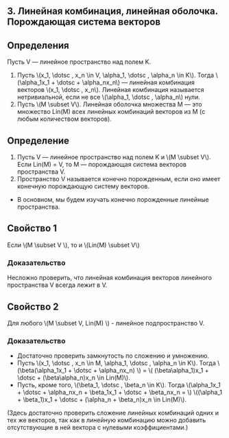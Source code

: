## 3. Линейная комбинация, линейная оболочка. Порождающая система векторов
## Определения 
Пусть V — линейное пространство над полем K.
1) Пусть \\(x_1, \dotsc , x_n \in V, \alpha_1, \dotsc , \alpha_n \in K\\). 
Тогда \\(\alpha_1x_1 + \dotsc + \alpha_nx_n\\) — линейная комбинация векторов
   \\(x_1, \dotsc , x_n\\). Линейная комбинация называется
   нетривиальной, если не все \\(\alpha_1, \dotsc , \alpha_n\\) нули.
2) Пусть \\(M \subset V\\). Линейная оболочка множества M — это
   множество Lin(M) всех линейных комбинаций векторов
   из M (с любым количеством векторов).

## Определение
1) Пусть V — линейное пространство над полем K и \\(M \subset V\\).
   Если Lin(M) = V, то M — порождающая система векторов
   пространства V.
2) Пространство V называется конечно порожденным, если
   оно имеет конечную порождающую систему векторов.
- В основном, мы будем изучать конечно порожденные
линейные пространства.


## Свойство 1
Если \\(M \subset V \\), то и \\(Lin(M) \subset V\\)
### Доказательство
Несложно проверить, что линейная комбинация векторов линейного пространства V
всегда лежит в V.

## Свойство 2
Для любого \\(M \subset V, Lin(M) \\) - линейное подпространство V.
### Доказательство
-  Достаточно проверить замкнутость по
сложению и умножению.
- Пусть \\(x_1, \dotsc , x_n \in M, \alpha_1, \dotsc , \alpha_n \in K\\). Тогда
\\(\beta(\alpha_1x_1 + \dotsc + \alpha_nx_n) \\) = 
\\( (\beta\alpha_1)x_1 + \dotsc + (\beta\alpha_n)x_n \in Lin(M)\\).
- Пусть, кроме того, \\(\beta_1, \dotsc , \beta_n \in K\\). Тогда
   \\(\alpha_1x_1 + \dotsc + \alpha_nx_n + \beta_1x_1 + \dotsc + \beta_nx_n = \\)
   \\((\alpha_1 + \beta_1)x_1 + \dotsc + (\alpha_n + \beta_n)x_n \in Lin(M)\\).

 
(Здесь достаточно проверить сложение линейных комбинаций
одних и тех же векторов, так как в линейную комбинацию
можно добавить отсутствующие в ней вектора с нулевыми
коэффициентами.)


